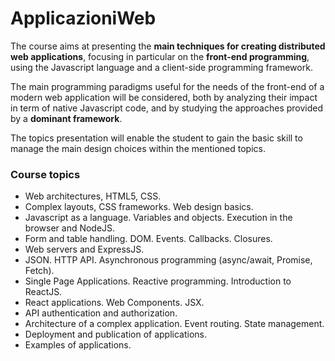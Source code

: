# ApplicazioniWeb

The course aims at presenting the **main techniques for creating distributed web applications**, focusing in particular on the **front-end programming**, using the Javascript language and a client-side programming framework.

The main programming paradigms useful for the needs of the front-end of a modern web application will be considered, both by analyzing their impact in term of native Javascript code, and by studying the approaches provided by a **dominant framework**.

The topics presentation will enable the student to gain the basic skill to manage the main design choices within the mentioned topics.


### Course topics
- Web architectures, HTML5, CSS.
- Complex layouts, CSS frameworks. Web design basics.
- Javascript as a language. Variables and objects. Execution in the browser and NodeJS.
- Form and table handling. DOM. Events. Callbacks. Closures.
- Web servers and ExpressJS.
- JSON. HTTP API. Asynchronous programming (async/await, Promise, Fetch).
- Single Page Applications. Reactive programming. Introduction to ReactJS.
- React applications. Web Components. JSX.
- API authentication and authorization.
- Architecture of a complex application. Event routing. State management.
- Deployment and publication of applications.
- Examples of applications.